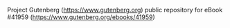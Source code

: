 Project Gutenberg (https://www.gutenberg.org) public repository for eBook #41959 (https://www.gutenberg.org/ebooks/41959)
